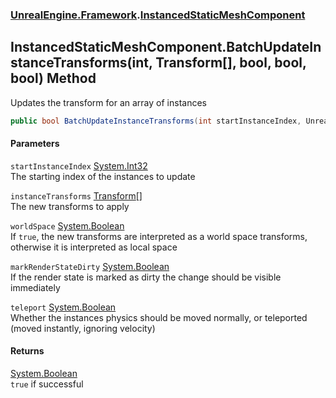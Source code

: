 ### [UnrealEngine.Framework](UnrealEngine_Framework.md 'UnrealEngine.Framework').[InstancedStaticMeshComponent](InstancedStaticMeshComponent.md 'UnrealEngine.Framework.InstancedStaticMeshComponent')
## InstancedStaticMeshComponent.BatchUpdateInstanceTransforms(int, Transform[], bool, bool, bool) Method
Updates the transform for an array of instances  
```csharp
public bool BatchUpdateInstanceTransforms(int startInstanceIndex, UnrealEngine.Framework.Transform[] instanceTransforms, bool worldSpace=false, bool markRenderStateDirty=false, bool teleport=false);
```
#### Parameters
<a name='UnrealEngine_Framework_InstancedStaticMeshComponent_BatchUpdateInstanceTransforms(int_UnrealEngine_Framework_Transform___bool_bool_bool)_startInstanceIndex'></a>
`startInstanceIndex` [System.Int32](https://docs.microsoft.com/en-us/dotnet/api/System.Int32 'System.Int32')  
The starting index of the instances to update
  
<a name='UnrealEngine_Framework_InstancedStaticMeshComponent_BatchUpdateInstanceTransforms(int_UnrealEngine_Framework_Transform___bool_bool_bool)_instanceTransforms'></a>
`instanceTransforms` [Transform](Transform.md 'UnrealEngine.Framework.Transform')[[]](https://docs.microsoft.com/en-us/dotnet/api/System.Array 'System.Array')  
The new transforms to apply
  
<a name='UnrealEngine_Framework_InstancedStaticMeshComponent_BatchUpdateInstanceTransforms(int_UnrealEngine_Framework_Transform___bool_bool_bool)_worldSpace'></a>
`worldSpace` [System.Boolean](https://docs.microsoft.com/en-us/dotnet/api/System.Boolean 'System.Boolean')  
If `true`, the new transforms are interpreted as a world space transforms, otherwise it is interpreted as local space
  
<a name='UnrealEngine_Framework_InstancedStaticMeshComponent_BatchUpdateInstanceTransforms(int_UnrealEngine_Framework_Transform___bool_bool_bool)_markRenderStateDirty'></a>
`markRenderStateDirty` [System.Boolean](https://docs.microsoft.com/en-us/dotnet/api/System.Boolean 'System.Boolean')  
If the render state is marked as dirty the change should be visible immediately
  
<a name='UnrealEngine_Framework_InstancedStaticMeshComponent_BatchUpdateInstanceTransforms(int_UnrealEngine_Framework_Transform___bool_bool_bool)_teleport'></a>
`teleport` [System.Boolean](https://docs.microsoft.com/en-us/dotnet/api/System.Boolean 'System.Boolean')  
Whether the instances physics should be moved normally, or teleported (moved instantly, ignoring velocity)
  
#### Returns
[System.Boolean](https://docs.microsoft.com/en-us/dotnet/api/System.Boolean 'System.Boolean')  
`true` if successful
